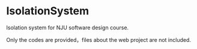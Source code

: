 # IsolationSystem
Isolation system for NJU software design course.

Only the codes are provided，files about the web project are not included.

